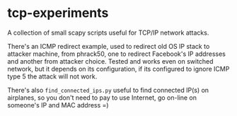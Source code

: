 # tcp-experiments
A collection of small scapy scripts useful for TCP/IP network attacks.

There's an ICMP redirect example, used to redirect old OS IP stack to attacker machine, from phrack50, one to redirect Facebook's IP addresses and another from attacker choice. Tested and works even on switched network, but it depends on its configuration, if its configured to ignore ICMP type 5 the attack will not work.

There's also `find_connected_ips.py` useful to find connected IP(s) on airplanes, so you don't need to pay to use Internet, go on-line on someone's IP and MAC address =)
